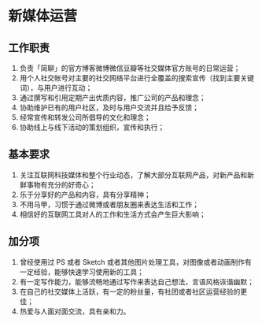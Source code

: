 # 新媒体运营

## 工作职责

1. 负责「简聊」的官方博客微博微信豆瓣等社交媒体官方账号的日常运营；
2. 用个人社交帐号对主要的社交网络平台进行全覆盖的搜索宣传（找到主要关键词），与用户进行互动；
3. 通过撰写和引用定期产出优质内容，推广公司的产品和理念；
4. 协助维护已有的用户社区，及时与用户交流并且给予反馈；
5. 经常宣传和转发公司所倡导的文化和理念；
6. 协助线上与线下活动的策划组织，宣传和执行；

## 基本要求

1. 关注互联网科技媒体和整个行业动态，了解大部分互联网产品，对新产品和新鲜事物有充分的好奇心；
2. 乐于分享好的产品和内容，具有分享精神；
3. 不用马甲，习惯于通过微博或者朋友圈来表达生活和工作；
4. 相信好的互联网工具对人的工作和生活方式会产生巨大影响；

## 加分项

1. 曾经使用过 PS 或者 Sketch 或者其他图片处理工具，对图像或者动画制作有一定经验，能够快速学习使用新的工具；
2. 有一定写作能力，能够流畅地通过写作来表达自己想法，言语风格诙谐幽默；
3. 在自己的社交媒体上活跃，有一定的粉丝量，有社团或者社区运营经验的更佳；
4. 热爱与人面对面交流，具有亲和力。
